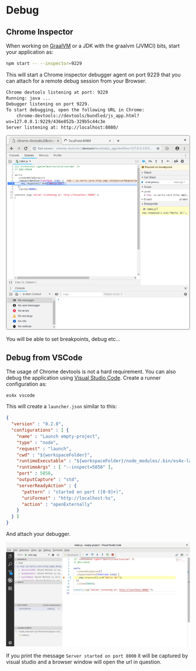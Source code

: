 # Debug

## Chrome Inspector

When working on [GraalVM](https://graalvm.org) or a JDK with the graalvm (JVMCI) bits, start your application as:

```sh
npm start -- --inspector=9229
```

This will start a Chrome inspector debugger agent on port 9229 that you can attach for a remote
debug session from your Browser.

```
Chrome devtools listening at port: 9229
Running: java ...
Debugger listening on port 9229.
To start debugging, open the following URL in Chrome:
    chrome-devtools://devtools/bundled/js_app.html?ws=127.0.0.1:9229/436e852b-329b5c44c3e
Server listening at: http://localhost:8080/
```

![chrome-inspector](./res/debug.png)

You will be able to set breakpoints, debug etc...

## Debug from VSCode

The usage of Chrome devtools is not a hard requirement. You can also debug the application using
[Visual Studio Code](https://code.visualstudio.com). Create a runner configuration as:


```
es4x vscode
```

This will create a `launcher.json` similar to this:

```json
{
  "version" : "0.2.0",
  "configurations" : [ {
    "name" : "Launch empty-project",
    "type" : "node",
    "request" : "launch",
    "cwd" : "${workspaceFolder}",
    "runtimeExecutable" : "${workspaceFolder}/node_modules/.bin/es4x-launcher",
    "runtimeArgs" : [ "--inspect=5858" ],
    "port" : 5858,
    "outputCapture" : "std",
    "serverReadyAction" : {
      "pattern" : "started on port ([0-9]+)",
      "uriFormat" : "http://localhost:%s",
      "action" : "openExternally"
    }
  } ]
}
```

And attach your debugger.

![vscode-chrome-inspector](./res/vscode-debug.png)

If you print the message `Server started on port 8000` it will be captured by visual studio and a browser window will
open the url in question.
